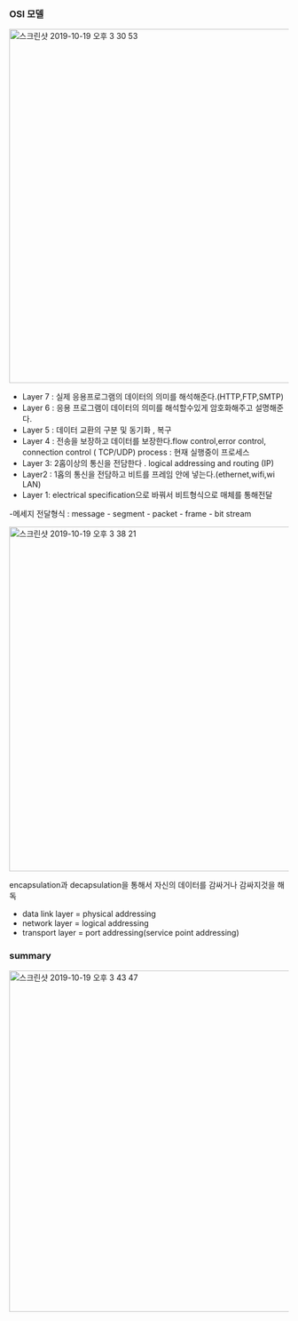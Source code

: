 ### OSI 모델

<img width="638" alt="스크린샷 2019-10-19 오후 3 30 53" src="https://user-images.githubusercontent.com/48313074/67138951-793b1c80-f285-11e9-93f6-5ddab0d32082.png">

- Layer 7 : 실제 응용프로그램의 데이터의 의미를 해석해준다.(HTTP,FTP,SMTP)
- Layer 6 : 응용 프로그램이 데이터의 의미를 해석할수있게 암호화해주고 설명해준다.
- Layer 5 : 데이터 교환의 구분 및 동기화 , 복구
- Layer 4 : 전송을 보장하고 데이터를 보장한다.flow control,error control, connection control ( TCP/UDP) process : 현재 실행중이 프로세스
- Layer 3: 2홉이상의 통신을 전담한다 . logical addressing and routing (IP)
- Layer2 : 1홉의 통신을 전담하고 비트를 프레임 안에 넣는다.(ethernet,wifi,wi LAN)
- Layer 1: electrical specification으로 바꿔서 비트형식으로 매체를 통해전달

-메세지 전달형식 : message - segment - packet - frame - bit stream

<img width="621" alt="스크린샷 2019-10-19 오후 3 38 21" src="https://user-images.githubusercontent.com/48313074/67139043-7db40500-f286-11e9-818a-3ff192db8e15.png">

encapsulation과 decapsulation을 통해서 자신의 데이터를 감싸거나 감싸지것을 해독

- data link layer = physical addressing
- network layer = logical addressing
- transport layer = port addressing(service point addressing)

### summary

<img width="615" alt="스크린샷 2019-10-19 오후 3 43 47" src="https://user-images.githubusercontent.com/48313074/67139118-44c86000-f287-11e9-9bda-b8fd23327329.png">



